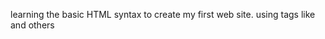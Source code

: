 learning the basic HTML syntax to create my first web site.
using tags like <!DOCTYPE html> <html> <head> <body> <list> and others